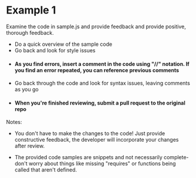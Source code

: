 # Example 1

Examine the code in sample.js and provide feedback and provide positive, thorough feedback.

- Do a quick overview of the sample code
- Go back and look for style issues
- #### As you find errors, insert a comment in the code using "//" notation. If you find an error repeated, you can reference previous comments
- Go back through the code and look for syntax issues, leaving comments as you go
- #### When you're finished reviewing, submit a pull request to the original repo  

Notes:
- You don't have to make the changes to the code! Just provide constructive feedback, the developer will incorporate your changes after review.

- The provided code samples are snippets and not necessarily complete- don't worry about things like missing "requires" or functions being called that aren't defined.
